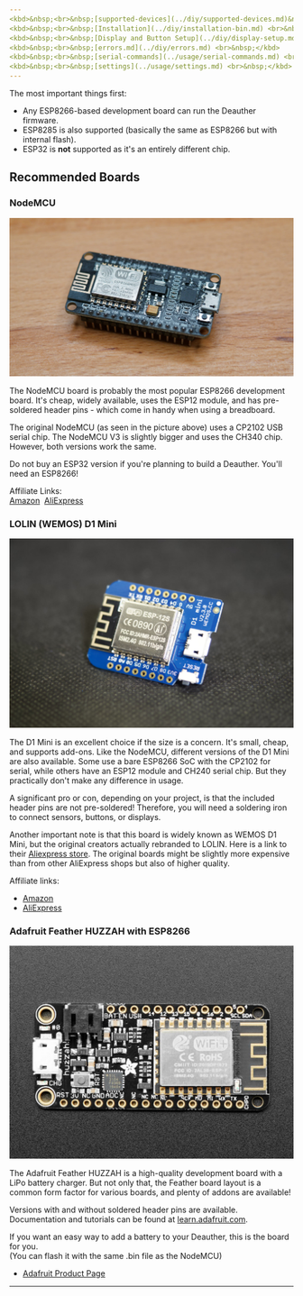 ```yaml
---
<kbd>&nbsp;<br>&nbsp;[supported-devices](../diy/supported-devices.md)&nbsp;<br>&nbsp;</kbd>
<kbd>&nbsp;<br>&nbsp;[Installation](../diy/installation-bin.md) <br>&nbsp;</kbd>
<kbd>&nbsp;<br>&nbsp;[Display and Button Setup](../diy/display-setup.md) <br>&nbsp;</kbd>
<kbd>&nbsp;<br>&nbsp;[errors.md](../diy/errors.md) <br>&nbsp;</kbd>
<kbd>&nbsp;<br>&nbsp;[serial-commands](../usage/serial-commands.md) <br>&nbsp;</kbd>
<kbd>&nbsp;<br>&nbsp;[settings](../usage/settings.md) <br>&nbsp;</kbd>
---
```


The most important things first:
* Any ESP8266-based development board can run the Deauther firmware.
* ESP8285 is also supported (basically the same as ESP8266 but with internal flash).
* ESP32 is **not** supported as it's an entirely different chip.

## Recommended Boards

### NodeMCU

![NodeMCU](/img/devices/nodemcu.jpg)

The NodeMCU board is probably the most popular ESP8266 development board. It's cheap, widely available, uses the ESP12 module, and has pre-soldered header pins - which come in handy when using a breadboard.

The original NodeMCU (as seen in the picture above) uses a CP2102 USB serial chip. The NodeMCU V3 is slightly bigger and uses the CH340 chip. However, both versions work the same.

Do not buy an ESP32 version if you're planning to build a Deauther. You'll need an ESP8266!

Affiliate Links:  
[Amazon](https://amzn.to/3iYVMYu)&nbsp;
[AliExpress](https://s.click.aliexpress.com/e/_9gMH6T)

### LOLIN (WEMOS) D1 Mini

![Wemos D1 Mini](/img/devices/d1mini.jpg)

The D1 Mini is an excellent choice if the size is a concern. It's small, cheap, and supports add-ons. Like the NodeMCU, different versions of the D1 Mini are also available. Some use a bare ESP8266 SoC with the CP2102 for serial, while others have an ESP12 module and CH240 serial chip. But they practically don't make any difference in usage.

A significant pro or con, depending on your project, is that the included header pins are not pre-soldered! Therefore, you will need a soldering iron to connect sensors, buttons, or displays.

Another important note is that this board is widely known as WEMOS D1 Mini, but the original creators actually rebranded to LOLIN. Here is a link to their [Aliexpress store](https://lolin.aliexpress.com/store/1331105). The original boards might be slightly more expensive than from other AliExpress shops but also of higher quality.

Affiliate links:  
- [Amazon](https://amzn.to/3DLaBYg)
- [AliExpress](https://s.click.aliexpress.com/e/_ADk3lh)

### Adafruit Feather HUZZAH with ESP8266

![Adafruit Feather HUZZAH with ESP8266](/img/devices/featherhuzzah.jpg)

The Adafruit Feather HUZZAH is a high-quality development board with a LiPo battery charger. But not only that, the Feather board layout is a common form factor for various boards, and plenty of addons are available!

Versions with and without soldered header pins are available. 
Documentation and tutorials can be found at [learn.adafruit.com](https://learn.adafruit.com/adafruit-feather-huzzah-esp8266).

If you want an easy way to add a battery to your Deauther, this is the board for you.  
(You can flash it with the same .bin file as the NodeMCU)

- [Adafruit Product Page](https://www.adafruit.com/product/2821)
---
